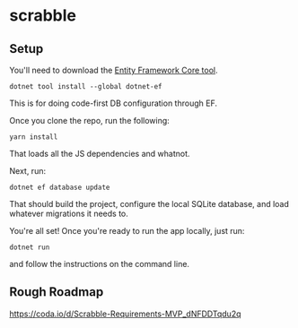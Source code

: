 # scrabble

## Setup

You'll need to download the [Entity Framework Core tool](https://docs.microsoft.com/en-us/ef/core/cli/dotnet).

```
dotnet tool install --global dotnet-ef
```

This is for doing code-first DB configuration through EF.

Once you clone the repo, run the following:

```
yarn install
```

That loads all the JS dependencies and whatnot.

Next, run:

```
dotnet ef database update
```

That should build the project, configure the local SQLite database, and load whatever migrations it needs to.

You're all set! Once you're ready to run the app locally, just run:

```
dotnet run
```

and follow the instructions on the command line.

## Rough Roadmap

https://coda.io/d/Scrabble-Requirements-MVP_dNFDDTqdu2q
